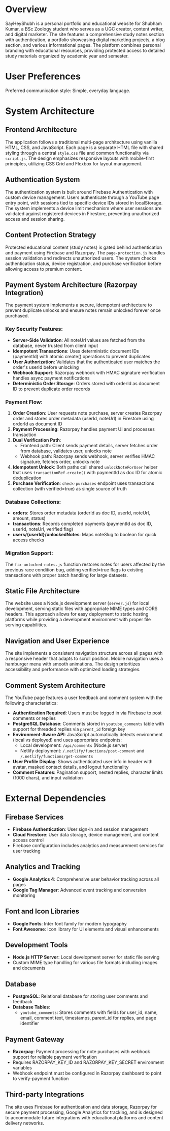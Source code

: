# Overview

SayHeyShubh is a personal portfolio and educational website for Shubham Kumar, a BSc Zoology student who serves as a UGC creator, content writer, and digital marketer. The site features a comprehensive study notes section with authentication, a portfolio showcasing digital marketing projects, a blog section, and various informational pages. The platform combines personal branding with educational resources, providing protected access to detailed study materials organized by academic year and semester.

# User Preferences

Preferred communication style: Simple, everyday language.

# System Architecture

## Frontend Architecture
The application follows a traditional multi-page architecture using vanilla HTML, CSS, and JavaScript. Each page is a separate HTML file with shared styling through a central `style.css` file and common functionality via `script.js`. The design emphasizes responsive layouts with mobile-first principles, utilizing CSS Grid and Flexbox for layout management.

## Authentication System
The authentication system is built around Firebase Authentication with custom device management. Users authenticate through a YouTube page entry point, with sessions tied to specific device IDs stored in localStorage. The system implements a device limit mechanism where user sessions are validated against registered devices in Firestore, preventing unauthorized access and session sharing.

## Content Protection Strategy
Protected educational content (study notes) is gated behind authentication and payment using Firebase and Razorpay. The `page-protection.js` handles session validation and redirects unauthorized users. The system checks authentication status, device registration, and purchase verification before allowing access to premium content.

## Payment System Architecture (Razorpay Integration)
The payment system implements a secure, idempotent architecture to prevent duplicate unlocks and ensure notes remain unlocked forever once purchased.

### Key Security Features:
- **Server-Side Validation**: All noteUrl values are fetched from the database, never trusted from client input
- **Idempotent Transactions**: Uses deterministic document IDs (paymentId) with atomic create() operations to prevent duplicates
- **User Authorization**: Validates that the authenticated user matches the order's userId before unlocking
- **Webhook Support**: Razorpay webhook with HMAC signature verification handles async payment notifications
- **Deterministic Order Storage**: Orders stored with orderId as document ID to prevent duplicate order records

### Payment Flow:
1. **Order Creation**: User requests note purchase, server creates Razorpay order and stores order metadata (userId, noteUrl) in Firestore using orderId as document ID
2. **Payment Processing**: Razorpay handles payment UI and processes transaction
3. **Dual Verification Path**: 
   - Frontend path: Client sends payment details, server fetches order from database, validates user, unlocks note
   - Webhook path: Razorpay sends webhook, server verifies HMAC signature, fetches order, unlocks note
4. **Idempotent Unlock**: Both paths call shared `unlockNoteForUser` helper that uses `transactionRef.create()` with paymentId as doc ID for atomic deduplication
5. **Purchase Verification**: `check-purchases` endpoint uses transactions collection (with verified=true) as single source of truth

### Database Collections:
- **orders**: Stores order metadata (orderId as doc ID, userId, noteUrl, amount, status)
- **transactions**: Records completed payments (paymentId as doc ID, userId, noteUrl, verified flag)
- **users/{userId}/unlockedNotes**: Maps noteSlug to boolean for quick access checks

### Migration Support:
The `fix-unlocked-notes.js` function restores notes for users affected by the previous race condition bug, adding verified=true flags to existing transactions with proper batch handling for large datasets.

## Static File Architecture
The website uses a Node.js development server (`server.js`) for local development, serving static files with appropriate MIME types and CORS headers. This approach allows for easy deployment to static hosting platforms while providing a development environment with proper file serving capabilities.

## Navigation and User Experience
The site implements a consistent navigation structure across all pages with a responsive header that adapts to scroll position. Mobile navigation uses a hamburger menu with smooth animations. The design prioritizes accessibility and performance with optimized loading strategies.

## Comment System Architecture
The YouTube page features a user feedback and comment system with the following characteristics:
- **Authentication Required**: Users must be logged in via Firebase to post comments or replies
- **PostgreSQL Database**: Comments stored in `youtube_comments` table with support for threaded replies via `parent_id` foreign key
- **Environment-Aware API**: JavaScript automatically detects environment (local vs deployed) and uses appropriate endpoints:
  - Local development: `/api/comments` (Node.js server)
  - Netlify deployment: `/.netlify/functions/post-comment` and `/.netlify/functions/get-comments`
- **User Profile Display**: Shows authenticated user info in header with avatar, masked contact details, and logout functionality
- **Comment Features**: Pagination support, nested replies, character limits (1000 chars), and input validation

# External Dependencies

## Firebase Services
- **Firebase Authentication**: User sign-in and session management
- **Cloud Firestore**: User data storage, device management, and content access control
- Firebase configuration includes analytics and measurement services for user tracking

## Analytics and Tracking
- **Google Analytics 4**: Comprehensive user behavior tracking across all pages
- **Google Tag Manager**: Advanced event tracking and conversion monitoring

## Font and Icon Libraries
- **Google Fonts**: Inter font family for modern typography
- **Font Awesome**: Icon library for UI elements and visual enhancements

## Development Tools
- **Node.js HTTP Server**: Local development server for static file serving
- Custom MIME type handling for various file formats including images and documents

## Database
- **PostgreSQL**: Relational database for storing user comments and feedback
- **Database Tables**:
  - `youtube_comments`: Stores comments with fields for user_id, name, email, comment text, timestamps, parent_id for replies, and page identifier

## Payment Gateway
- **Razorpay**: Payment processing for note purchases with webhook support for reliable payment verification
- Requires RAZORPAY_KEY_ID and RAZORPAY_KEY_SECRET environment variables
- Webhook endpoint must be configured in Razorpay dashboard to point to verify-payment function

## Third-party Integrations
The site uses Firebase for authentication and data storage, Razorpay for secure payment processing, Google Analytics for tracking, and is designed to accommodate future integrations with educational platforms and content delivery networks.